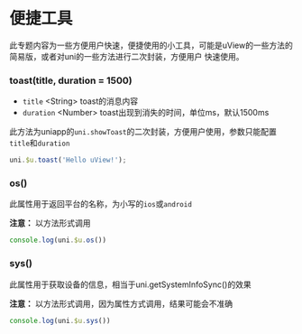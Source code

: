 # 便捷工具

<demo-model url="/pages/componentsA/toast/index"></demo-model>


此专题内容为一些方便用户快速，便捷使用的小工具，可能是uView的一些方法的简易版，或者对uni的一些方法进行二次封装，方便用户
快速使用。


### toast(title, duration = 1500)

- `title` <String\> toast的消息内容
- `duration` <Number\> toast出现到消失的时间，单位ms，默认1500ms

此方法为uniapp的`uni.showToast`的二次封装，方便用户使用，参数只能配置`title`和`duration`

```js
uni.$u.toast('Hello uView!');
```


### os()

此属性用于返回平台的名称，为小写的`ios`或`android`  

**注意：** 以方法形式调用

```js
console.log(uni.$u.os())
```


### sys()

此属性用于获取设备的信息，相当于uni.getSystemInfoSync()的效果  

**注意：** 以方法形式调用，因为属性方式调用，结果可能会不准确

```js
console.log(uni.$u.sys())
```

